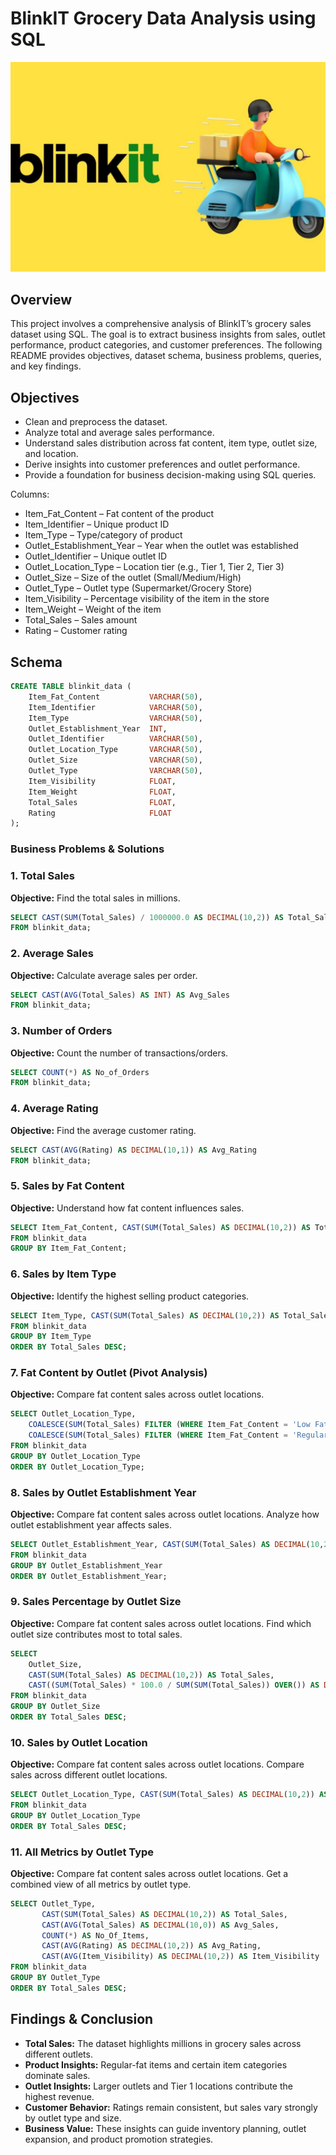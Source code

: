 # BlinkIT Grocery Data Analysis using SQL
![Blinkit Logo](https://github.com/Sarthak1708/Blinkit_sql_project/blob/main/blinkit_logo.png)

## Overview

This project involves a comprehensive analysis of BlinkIT’s grocery sales dataset using SQL.
The goal is to extract business insights from sales, outlet performance, product categories, and customer preferences.
The following README provides objectives, dataset schema, business problems, queries, and key findings.

## Objectives

- Clean and preprocess the dataset.
- Analyze total and average sales performance.
- Understand sales distribution across fat content, item type, outlet size, and location.
- Derive insights into customer preferences and outlet performance.
- Provide a foundation for business decision-making using SQL queries.

Columns:

- Item_Fat_Content – Fat content of the product
- Item_Identifier – Unique product ID
- Item_Type – Type/category of product
- Outlet_Establishment_Year – Year when the outlet was established
- Outlet_Identifier – Unique outlet ID
- Outlet_Location_Type – Location tier (e.g., Tier 1, Tier 2, Tier 3)
- Outlet_Size – Size of the outlet (Small/Medium/High)
- Outlet_Type – Outlet type (Supermarket/Grocery Store)
- Item_Visibility – Percentage visibility of the item in the store
- Item_Weight – Weight of the item
- Total_Sales – Sales amount
- Rating – Customer rating

## Schema
```sql
CREATE TABLE blinkit_data (
    Item_Fat_Content           VARCHAR(50),
    Item_Identifier            VARCHAR(50),
    Item_Type                  VARCHAR(50),
    Outlet_Establishment_Year  INT,
    Outlet_Identifier          VARCHAR(50),
    Outlet_Location_Type       VARCHAR(50),
    Outlet_Size                VARCHAR(50),
    Outlet_Type                VARCHAR(50),
    Item_Visibility            FLOAT,
    Item_Weight                FLOAT,
    Total_Sales                FLOAT,
    Rating                     FLOAT
);
```

### Business Problems & Solutions

### 1. Total Sales

**Objective:** Find the total sales in millions.
```sql
SELECT CAST(SUM(Total_Sales) / 1000000.0 AS DECIMAL(10,2)) AS Total_Sales_Million
FROM blinkit_data;
```

### 2. Average Sales

**Objective:** Calculate average sales per order.
```sql
SELECT CAST(AVG(Total_Sales) AS INT) AS Avg_Sales
FROM blinkit_data;
```

### 3. Number of Orders

**Objective:** Count the number of transactions/orders.
```sql
SELECT COUNT(*) AS No_of_Orders
FROM blinkit_data;
```


### 4. Average Rating

**Objective:** Find the average customer rating.

```sql
SELECT CAST(AVG(Rating) AS DECIMAL(10,1)) AS Avg_Rating
FROM blinkit_data;
```

### 5. Sales by Fat Content

**Objective:** Understand how fat content influences sales.

```sql
SELECT Item_Fat_Content, CAST(SUM(Total_Sales) AS DECIMAL(10,2)) AS Total_Sales
FROM blinkit_data
GROUP BY Item_Fat_Content;
```

### 6. Sales by Item Type

**Objective:** Identify the highest selling product categories.

```sql
SELECT Item_Type, CAST(SUM(Total_Sales) AS DECIMAL(10,2)) AS Total_Sales
FROM blinkit_data
GROUP BY Item_Type
ORDER BY Total_Sales DESC;
```

### 7. Fat Content by Outlet (Pivot Analysis)

**Objective:** Compare fat content sales across outlet locations.

```sql
SELECT Outlet_Location_Type,
    COALESCE(SUM(Total_Sales) FILTER (WHERE Item_Fat_Content = 'Low Fat'), 0) AS Low_Fat,
    COALESCE(SUM(Total_Sales) FILTER (WHERE Item_Fat_Content = 'Regular'), 0) AS Regular
FROM blinkit_data
GROUP BY Outlet_Location_Type
ORDER BY Outlet_Location_Type;
```

### 8. Sales by Outlet Establishment Year

**Objective:** Compare fat content sales across outlet locations. Analyze how outlet establishment year affects sales.

```sql
SELECT Outlet_Establishment_Year, CAST(SUM(Total_Sales) AS DECIMAL(10,2)) AS Total_Sales
FROM blinkit_data
GROUP BY Outlet_Establishment_Year
ORDER BY Outlet_Establishment_Year;
```

### 9. Sales Percentage by Outlet Size

**Objective:** Compare fat content sales across outlet locations. Find which outlet size contributes most to total sales.

```sql
SELECT 
    Outlet_Size, 
    CAST(SUM(Total_Sales) AS DECIMAL(10,2)) AS Total_Sales,
    CAST((SUM(Total_Sales) * 100.0 / SUM(SUM(Total_Sales)) OVER()) AS DECIMAL(10,2)) AS Sales_Percentage
FROM blinkit_data
GROUP BY Outlet_Size
ORDER BY Total_Sales DESC;
```

### 10. Sales by Outlet Location

**Objective:** Compare fat content sales across outlet locations. Compare sales across different outlet locations.

```sql
SELECT Outlet_Location_Type, CAST(SUM(Total_Sales) AS DECIMAL(10,2)) AS Total_Sales
FROM blinkit_data
GROUP BY Outlet_Location_Type
ORDER BY Total_Sales DESC;
```

### 11. All Metrics by Outlet Type

**Objective:** Compare fat content sales across outlet locations. Get a combined view of all metrics by outlet type.

```sql
SELECT Outlet_Type, 
       CAST(SUM(Total_Sales) AS DECIMAL(10,2)) AS Total_Sales,
       CAST(AVG(Total_Sales) AS DECIMAL(10,0)) AS Avg_Sales,
       COUNT(*) AS No_Of_Items,
       CAST(AVG(Rating) AS DECIMAL(10,2)) AS Avg_Rating,
       CAST(AVG(Item_Visibility) AS DECIMAL(10,2)) AS Item_Visibility
FROM blinkit_data
GROUP BY Outlet_Type
ORDER BY Total_Sales DESC;
```

## Findings & Conclusion

- **Total Sales:** The dataset highlights millions in grocery sales across different outlets.
- **Product Insights:** Regular-fat items and certain item categories dominate sales.
- **Outlet Insights:** Larger outlets and Tier 1 locations contribute the highest revenue.
- **Customer Behavior:** Ratings remain consistent, but sales vary strongly by outlet type and size.
- **Business Value:** These insights can guide inventory planning, outlet expansion, and product promotion strategies.
